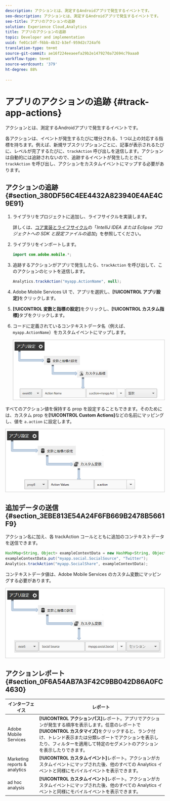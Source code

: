 ```yaml
---
description: アクションとは、測定するAndroidアプリで発生するイベントです。
seo-description: アクションとは、測定するAndroidアプリで発生するイベントです。
seo-title: アプリのアクションの追跡
solution: Experience Cloud,Analytics
title: アプリのアクションの追跡
topic: Developer and implementation
uuid: fe01c1df-f6bb-4b32-b3ef-959d2c724af6
translation-type: tm+mt
source-git-commit: ae16f224eeaeefa29b2e1479270a72694c79aaa0
workflow-type: tm+mt
source-wordcount: '379'
ht-degree: 88%

---
```



# アプリのアクションの追跡 {#track-app-actions}

アクションとは、測定するAndroidアプリで発生するイベントです。

各アクションは、イベントが発生するたびに増分される、1 つ以上の対応する指標を持ちます。例えば、新規サブスクリプションごとに、記事が表示されるたびに、レベルが完了するたびに、`trackAction` 呼び出しを送信します。アクションは自動的には追跡されないので、追跡するイベントが発生したときに `trackAction` を呼び出し、アクションをカスタムイベントにマップする必要があります。

## アクションの追跡 {#section_380DF56C4EE4432A823940E4AE4C9E91}

1. ライブラリをプロジェクトに追加し、ライフサイクルを実装します。

   詳しくは、[コア実装とライフサイクル](/help/android/getting-started/dev-qs.md)の「*IntelliJ IDEA または Eclipse プロジェクトへの SDK と設定ファイルの追加*」を参照してください。

1. ライブラリをインポートします。

   ```java
   import com.adobe.mobile.*;
   ```

1. 追跡するアクションがアプリで発生したら、`trackAction` を呼び出して、このアクションのヒットを送信します。

   ```java
   Analytics.trackAction("myapp.ActionName", null);
   ```

1. Adobe Mobile Services UI で、アプリを選択し、**[!UICONTROL アプリ設定]**&#x200B;をクリックします。
1. **[!UICONTROL 変数と指標の設定]**&#x200B;をクリックし、**[!UICONTROL カスタム指標]**&#x200B;タブをクリックします。

1. コードに定義されているコンテキストデータ名（例えば、`myapp.ActionName`）をカスタムイベントにマップします。

   ![](assets/map-event-context-data.png)

すべてのアクション値を保持する prop を設定することもできます。そのためには、カスタム prop を&#x200B;**[!UICONTROL Custom Actions]**&#x200B;などの名前にマッピングし、値を `a.action` に設定します。

![](assets/map-custom-prop.png)

## 追加データの送信 {#section_3EBE813E54A24F6FB669B2478B5661F9}

アクション名に加え、各 trackAction コールとともに追加のコンテキストデータを送信できます。

```java
HashMap<String, Object> exampleContextData = new HashMap<String, Object>(); 
exampleContextData.put("myapp.social.SocialSource", "Twitter"); 
Analytics.trackAction("myapp.SocialShare", exampleContextData);
```

コンテキストデータ値は、Adobe Mobile Services のカスタム変数にマッピングする必要があります。

![](assets/map-variable-context-action.png)

## アクションレポート {#section_0F6A54AB7A3F42C9BB042D86A0FC4630}

| インターフェイス | レポート |
|--- |--- |
| Adobe Mobile Services | **[!UICONTROL アクションパス]**&#x200B;レポート。アプリでアクションが発生する順序を表示します。任意のレポートで&#x200B;**[!UICONTROL カスタマイズ]**&#x200B;をクリックすると、ランク付け、トレンド表示または分類レポートでアクションを表示したり、フィルターを適用して特定のセグメントのアクションを表示したりできます。 |
| Marketing reports &amp; analytics | **[!UICONTROL カスタムイベント]**&#x200B;レポート。アクションがカスタムイベントにマップされた後、他のすべての Analytics イベントと同様にモバイルイベントを表示できます。 |
| ad hoc analysis | **[!UICONTROL カスタムイベント]**&#x200B;レポート。アクションがカスタムイベントにマップされた後、他のすべての Analytics イベントと同様にモバイルイベントを表示できます。 |

